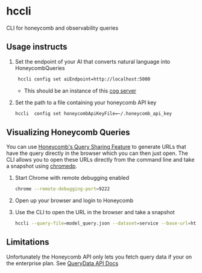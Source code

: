 # hccli
CLI for honeycomb and observability queries

## Usage instructs

1. Set the endpoint of your AI that converts natural language into HoneycombQueries
   ```bash
    hccli config set aiEndpoint=http://localhost:5000
    ```
   
    * This should be an instance of this [cog server](https://github.com/hamelsmu/replicate-examples/tree/79ec0e71b120dc1bcf6c3c7b26f9331e9e734f2a/mistral-vllm-awq)

1. Set the path to a file containing your honeycomb API key
   
    ```bash
    hccli  config set honeycombApiKeyFile=~/.honeycomb_api_key
    ```

## Visualizing Honeycomb Queries

You can use [Honeycomb's Query Sharing Feature](https://docs.honeycomb.io/investigate/collaborate/share-query/)
to generate URLs that have the query directly in the browser which you can then just open. The CLI
allows you to open these URLs directly from the command line and take a snapshot using
[chromedp](https://github.com/chromedp/chromedp).

1. Start Chrome with remote debugging enabled

     ```bash
     chrome --remote-debugging-port=9222
     ```

1. Open up your browser and login to Honeycomb

1. Use the CLI to open the URL in the browser and take a snapshot

    ```bash
    hccli --query-file=model_query.json --dataset=service --base-url=https://ui.honeycomb.io/autobuilder/environments/prod/datasets/production --out-file=/tmp/screenshot.png
    ```

## Limitations

Unfortunately the Honeycomb API only lets you fetch query data if your on the enterprise plan.
See [QueryData API Docs](https://docs.honeycomb.io/api/tag/Query-Data)